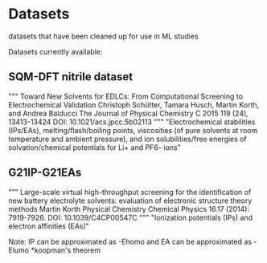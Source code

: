 # Datasets

datasets that have been cleaned up for use in ML studies

Datasets currently available:

## SQM-DFT nitrile dataset 
"""
Toward New Solvents for EDLCs: From Computational Screening to Electrochemical Validation
Christoph Schütter, Tamara Husch, Martin Korth, and Andrea Balducci
The Journal of Physical Chemistry C 2015 119 (24), 13413-13424
DOI: 10.1021/acs.jpcc.5b02113 
"""
"Electrochemical stabilities (IPs/EAs), melting/flash/boiling points, viscosities (of pure solvents at room temperature and ambient pressure), and ion solubilities/free energies of solvation/chemical potentials for Li+ and PF6– ions"

## G21IP-G21EAs
""" 
Large-scale virtual high-throughput screening for the identification of new battery electrolyte solvents: evaluation of electronic structure theory methods
Martin Korth 
Physical Chemistry Chemical Physics 16.17 (2014): 7919-7926.
DOI: 10.1039/C4CP00547C
"""
"Ionization potentials (IPs) and electron affinities (EAs)"

Note: IP can be approximated as -Ehomo and EA can be approximated as -Elumo *koopman's theorem 

